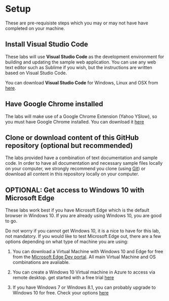 # Setup

These are pre-requisiste steps which you may or may not have have completed on your machine.

## Install Visual Studio Code
These labs will use **Visual Studio Code** as the development environment for building and updating the sample web application. You can use any web text editor such as Sublime if you wish, but the instructions are written based on Visual Studio Code.

You can download **Visual Studio Code** for Windows, Linux and OSX from [here](https://code.visualstudio.com/).

## Have Google Chrome installed
The labs will make use of a Google Chrome Extension (Yahoo YSlow), so you must have Google Chrome installed. You can download it [here](https://www.google.com/chrome/index.html)

## Clone or download content of this GitHub repository (optional but recommended)
The labs provided have a combination of text documentation and sample code. In order to have all documentation and necessary sample files locally on your computer, we strongly recommend you clone (using [Git](http://git-scm.com/)) or download all content in this repository locally on your computer.

## OPTIONAL: Get access to Windows 10 with Microsoft Edge
These labs work best if you have Microsoft Edge which is the default browser in Windows 10. If you are already using Windows 10, you are good to go.

Do not worry if you cannot get Windows 10, it is a nice to have for this lab, not mandatory. If you would like to test Microsoft Edge out, there are a few options depending on what type of machine you are using:

1. You can download a Virtual Machine with Windows 10 and Edge for free from the [Microsoft Edge Dev portal](https://dev.modern.ie/tools/vms/windows/). All main Virtual Machine and OS combinations are avaliable.

1. You can create a Windows 10 Virtual machine in Azure to access via remote desktop. get started with a free trial [here](https://azure.microsoft.com/en-us/trial/free-trial-virtual-machines/)

1. If you have Windows 7 or Windows 8.1, you can probably upgrade to Windows 10 for free. Check your options [here](http://www.microsoft.com/en-gb/windows/windows-10-upgrade)
